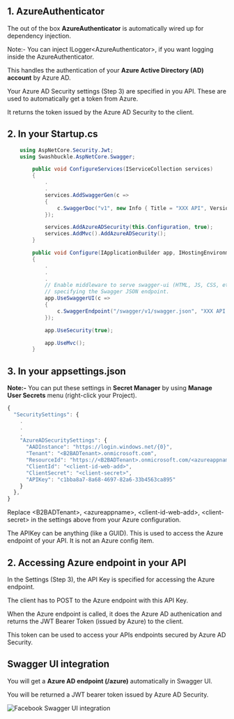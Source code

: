 ## 1. AzureAuthenticator

The out of the box **AzureAuthenticator** is automatically wired up for dependency injection.

Note:- You can inject ILogger\<AzureAuthenticator\>, if you want logging inside the AzureAuthenticator.

This handles the authentication of your  **Azure Active Directory (AD) account**  by Azure AD.

Your Azure AD Security settings (Step 3) are specified in you API. These are used to automatically get a token from Azure.

It returns the token issued by the Azure AD Security to the client.

## 2. In your Startup.cs

```C#
	using AspNetCore.Security.Jwt;
	using Swashbuckle.AspNetCore.Swagger;
```

```C#
        public void ConfigureServices(IServiceCollection services)
        {
            .
            .
            services.AddSwaggerGen(c =>
            {
                c.SwaggerDoc("v1", new Info { Title = "XXX API", Version = "v1" });
            });

            services.AddAzureADSecurity(this.Configuration, true);
            services.AddMvc().AddAzureADSecurity();
        }
```

```C#
        public void Configure(IApplicationBuilder app, IHostingEnvironment env)
        {
            .
            .
            .
            // Enable middleware to serve swagger-ui (HTML, JS, CSS, etc.), 
            // specifying the Swagger JSON endpoint.
            app.UseSwaggerUI(c =>
            {
                c.SwaggerEndpoint("/swagger/v1/swagger.json", "XXX API V1");
            });

            app.UseSecurity(true);

            app.UseMvc();
        }
```

## 3. In your appsettings.json

**Note:-** You can put these settings in **Secret Manager** by using **Manage User Secrets** menu (right-click your Project).

```javascript
{
  "SecuritySettings": {
    .
    .
    .
    "AzureADSecuritySettings": {
      "AADInstance": "https://login.windows.net/{0}",
      "Tenant": "<B2BADTenant>.onmicrosoft.com",
      "ResourceId": "https://<B2BADTenant>.onmicrosoft.com/<azureappname>",
      "ClientId": "<client-id-web-add>",
      "ClientSecret": "<client-secret>",
      "APIKey": "c1bba8a7-8a68-4697-82a6-33b4563ca895"
    }
  },
}
```
Replace \<B2BADTenant\>, \<azureappname\>, \<client-id-web-add\>, \<client-secret\> in the settings above from your Azure configuration.

The APIKey can be anything (like a GUID).
This is used to access the Azure endpoint of your API. It is not an Azure config item.

## 2. Accessing Azure endpoint in your API

In the Settings (Step 3), the API Key is specified for accessing the Azure endpoint.

The client has to POST to the Azure endpoint with this API Key.

When the Azure endpoint is called, it does the Azure AD authenication and returns the JWT Bearer Token (issued by Azure) to the client.

This token can be used to access your APIs endpoints secured by Azure AD Security.

## Swagger UI integration

You will get a **Azure AD endpoint (/azure)** automatically in Swagger UI.

You will be returned a JWT bearer token issued by Azure AD Security.

![Facebook Swagger UI integration](https://github.com/VeritasSoftware/AspNetCore.Security.Jwt/blob/master/AzureADSwaggerIntegration.jpg)
